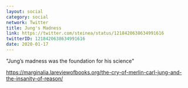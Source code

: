 ```yaml
---
layout: social
category: social
network: Twitter
title: Jung's Madness
link: https://twitter.com/steinea/status/1218420638634991616
twitterID: 1218420638634991616
date: 2020-01-17
---
```


"Jung’s madness was the foundation for his science"

<https://marginalia.lareviewofbooks.org/the-cry-of-merlin-carl-jung-and-the-insanity-of-reason/>

